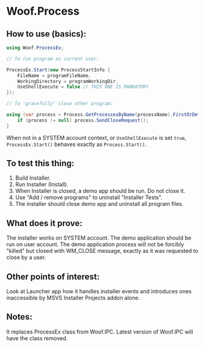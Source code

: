 # Woof.Process

## How to use (basics):


```csharp
using Woof.ProcessEx;

// To run program as current user:

ProcessEx.Start(new ProcessStartInfo {
    FileName = programFileName,
    WorkingDirectory = programWorkingDir,
    UseShellExecute = false // THIS ONE IS MANDATORY
});

// To 'gracefully' close other program:

using (var process = Process.GetProcessesByName(processName).FirstOrDefault()) { // try to close demo window...
    if (process != null) process.SendCloseRequest();
}
```

When not in a SYSTEM account context, or `UseShellExecute` is set `true`, `ProcessEx.Start()` behaves exactly as `Process.Start()`.

## To test this thing:

1. Build Installer.
2. Run Installer (Install).
3. When Installer is closed, a demo app should be run. Do not close it.
4. Use "Add / remove programs" to uninstall "Installer Tests".
5. The installer should close demo app and uninstall all program files.

## What does it prove:

The installer works on SYSTEM account.
The demo application should be run on user account.
The demo application process will not be forcibly "killed" but closed with WM_CLOSE message, exactly as it was requested to close by a user.

## Other points of interest:

Look at Launcher app how it handles installer events and introduces ones inaccessible by MSVS Installer Projects addon alone.

## Notes:

It replaces ProcessEx class from Woof.IPC.
Latest version of Woof.IPC will have the class removed.